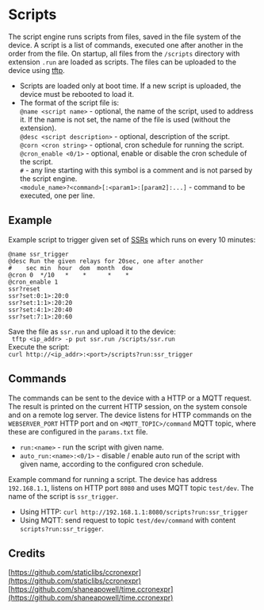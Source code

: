 # Scripts

The script engine runs scripts from files, saved in the file system of the device. A script is a list of commands, executed one after another in the order from the file. On startup, all files from the `/scripts` directory with extension `.run` are loaded as scripts. The files can be uploaded to the device using [tftp](../tftp_srv/README.md).  
- Scripts are loaded only at boot time. If a new script is uploaded, the device must be rebooted to load it.  
- The format of the script file is:  
`@name <script name>` - optional, the name of the script, used to address it. If the name is not set, the name of the file is used (without the extension).  
`@desc <script description>` - optional, description of the script.  
`@corn <cron string>` - optional, cron schedule for running the script.  
`@cron_enable <0/1>` - optional, enable or disable the cron schedule of the script.  
`#` - any line starting with this symbol is a comment and is not parsed by the script engine.  
`<module_name>?<command>[:<param1>:[param2]:...]` - command to be executed, one per line.  

## Example
Example script to trigger given set of [SSRs](../../devices/ssr/README.md) which runs on every 10 minutes:  
```
@name ssr_trigger
@desc Run the given relays for 20sec, one after another
#    sec min  hour  dom  month  dow
@cron 0  */10   *    *      *    *
@cron_enable 1
ssr?reset
ssr?set:0:1>:20:0
ssr?set:1:1>:20:20
ssr?set:4:1>:20:40
ssr?set:7:1>:20:60
```
Save the file as `ssr.run` and upload it to the device:  
` tftp <ip_addr> -p put ssr.run /scripts/ssr.run`  
Execute the script:  
`curl http://<ip_addr>:<port>/scripts?run:ssr_trigger`

## Commands
The commands can be sent to the device with a HTTP or a MQTT request. The result is printed on the current HTTP session, on the system console and on a remote log server. The device listens for HTTP commands on the `WEBSERVER_PORT` HTTP port and on `<MQTT_TOPIC>/command` MQTT topic, where these are configured in the `params.txt` file.  
- `run:<name>` - run the script with given name.
- `auto_run:<name>:<0/1>` - disable / enable auto run of the script with given name, according to the configured cron schedule.

Example command for running a script. The device has address `192.168.1.1`, listens on HTTP port `8080` and uses MQTT topic `test/dev`. The name of the script is `ssr_trigger`.
- Using HTTP: `curl http://192.168.1.1:8080/scripts?run:ssr_trigger`
- Using MQTT: send request to topic `test/dev/command` with content `scripts?run:ssr_trigger`.


## Credits
[https://github.com/staticlibs/ccronexpr](https://github.com/staticlibs/ccronexpr)
[https://github.com/shaneapowell/time.ccronexpr](https://github.com/shaneapowell/time.ccronexpr)

